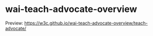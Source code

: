 # wai-teach-advocate-overview


Preview: https://w3c.github.io/wai-teach-advocate-overview/teach-advocate/